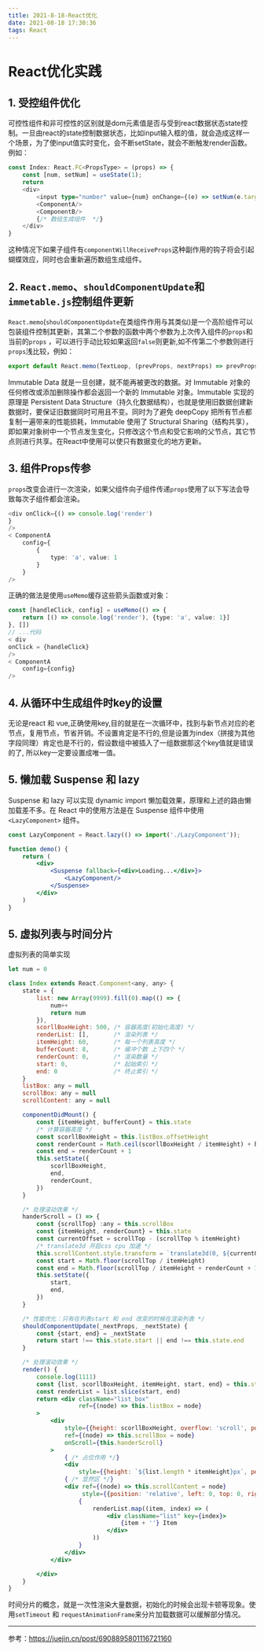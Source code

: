 ```yaml
---
title: 2021-8-18-React优化 
date: 2021-08-18 17:30:36 
tags: React
---
```


# React优化实践

## 1. 受控组件优化

可控性组件和非可控性的区别就是dom元素值是否与受到react数据状态state控制。一旦由react的state控制数据状态，比如input输入框的值，就会造成这样一个场景，为了使input值实时变化，会不断setState，就会不断触发render函数。例如：

```typescript jsx
const Index: React.FC<PropsType> = (props) => {
    const [num, setNum] = useState(1);
    return
    <div>
        <input type="number" value={num} onChange={(e) => setNum(e.target.value)}/>
        <ComponentA/>
        <ComponentB/>
        {/* 数组生成组件  */}
    </div>
}
```

这种情况下如果子组件有`componentWillReceiveProps`这种副作用的钩子将会引起蝴蝶效应，同时也会重新遍历数组生成组件。

## 2. `React.memo`、`shouldComponentUpdate`和`immetable.js`控制组件更新

`React.memo`(`shouldComponentUpdate`在类组件作用与其类似)是一个高阶组件可以包装组件控制其更新，其第二个参数的函数中两个参数为上次传入组件的`props`和当前的`props`
，可以进行手动比较如果返回`false`则更新,如不传第二个参数则进行`props`浅比较，例如：

```typescript
export default React.memo(TextLoop, (prevProps, nextProps) => prevProps.show === nextProps.show);
```

Immutable Data 就是一旦创建，就不能再被更改的数据。对 Immutable 对象的任何修改或添加删除操作都会返回一个新的 Immutable 对象。Immutable 实现的原理是 Persistent Data
Structure（持久化数据结构），也就是使用旧数据创建新数据时，要保证旧数据同时可用且不变。同时为了避免 deepCopy 把所有节点都复制一遍带来的性能损耗，Immutable 使用了 Structural
Sharing（结构共享），即如果对象树中一个节点发生变化，只修改这个节点和受它影响的父节点，其它节点则进行共享。在React中使用可以使只有数据变化的地方更新。

## 3. 组件Props传参

`props`改变会进行一次渲染，如果父组件向子组件传递`props`使用了以下写法会导致每次子组件都会渲染。

```typescript jsx
<div onClick={() => console.log('render')
}
/>
< ComponentA
    config={
        {
            type: 'a', value: 1
        }
    }
/>
```

正确的做法是使用`useMemo`缓存这些箭头函数或对象：

```typescript jsx
const [handleClick, config] = useMemo(() => {
    return [() => console.log('render'), {type: 'a', value: 1}]
}, [])
// ...代码
< div
onClick = {handleClick}
/>
< ComponentA
    config={config}
/>
```

## 4. 从循环中生成组件时key的设置

无论是react 和
vue,正确使用key,目的就是在一次循环中，找到与新节点对应的老节点，复用节点，节省开销。不设置肯定是不行的,但是设置为index（拼接为其他字段同理）肯定也是不行的，假设数组中被插入了一组数据那这个key值就是错误的了,
所以key一定要设置成唯一值。

## 5. 懒加载 Suspense 和 lazy

Suspense 和 lazy 可以实现 dynamic import 懒加载效果，原理和上述的路由懒加载差不多。在 React 中的使用方法是在 Suspense 组件中使用 `<LazyComponent>` 组件。

```jsx
const LazyComponent = React.lazy(() => import('./LazyComponent'));

function demo() {
    return (
        <div>
            <Suspense fallback={<div>Loading...</div>}>
                <LazyComponent/>
            </Suspense>
        </div>
    )
}
```

## 5. 虚拟列表与时间分片

虚拟列表的简单实现

```jsx
let num = 0

class Index extends React.Component<any, any> {
    state = {
        list: new Array(9999).fill(0).map(() => {
            num++
            return num
        }),
        scorllBoxHeight: 500, /* 容器高度(初始化高度) */
        renderList: [],       /* 渲染列表 */
        itemHeight: 60,       /* 每一个列表高度 */
        bufferCount: 8,       /* 缓冲个数 上下四个 */
        renderCount: 0,       /* 渲染数量 */
        start: 0,             /* 起始索引 */
        end: 0                /* 终止索引 */
    }
    listBox: any = null
    scrollBox: any = null
    scrollContent: any = null

    componentDidMount() {
        const {itemHeight, bufferCount} = this.state
        /* 计算容器高度 */
        const scorllBoxHeight = this.listBox.offsetHeight
        const renderCount = Math.ceil(scorllBoxHeight / itemHeight) + bufferCount
        const end = renderCount + 1
        this.setState({
            scorllBoxHeight,
            end,
            renderCount,
        })
    }

    /* 处理滚动效果 */
    handerScroll = () => {
        const {scrollTop} :any = this.scrollBox
        const {itemHeight, renderCount} = this.state
        const currentOffset = scrollTop - (scrollTop % itemHeight)
        /* translate3d 开启css cpu 加速 */
        this.scrollContent.style.transform = `translate3d(0, ${currentOffset}px, 0)`
        const start = Math.floor(scrollTop / itemHeight)
        const end = Math.floor(scrollTop / itemHeight + renderCount + 1)
        this.setState({
            start,
            end,
        })
    }

    /* 性能优化：只有在列表start 和 end 改变的时候在渲染列表 */
    shouldComponentUpdate(_nextProps, _nextState) {
        const {start, end} = _nextState
        return start !== this.state.start || end !== this.state.end
    }

    /* 处理滚动效果 */
    render() {
        console.log(1111)
        const {list, scorllBoxHeight, itemHeight, start, end} = this.state
        const renderList = list.slice(start, end)
        return <div className="list_box"
                    ref={(node) => this.listBox = node}
        >
            <div
                style={{height: scorllBoxHeight, overflow: 'scroll', position: 'relative'}}
                ref={(node) => this.scrollBox = node}
                onScroll={this.handerScroll}
            >
                { /* 占位作用 */}
                <div
                    style={{height: `${list.length * itemHeight}px`, position: 'absolute', left: 0, top: 0, right: 0}}/>
                { /* 显然区 */}
                <div ref={(node) => this.scrollContent = node}
                     style={{position: 'relative', left: 0, top: 0, right: 0}}>
                    {
                        renderList.map((item, index) => (
                            <div className="list" key={index}>
                                {item + ''} Item
                            </div>
                        ))
                    }
                </div>
            </div>

        </div>
    }
}

```

时间分片的概念，就是一次性渲染大量数据，初始化的时候会出现卡顿等现象。使用`setTimeout` 和 `requestAnimationFrame`来分片加载数据可以缓解部分情况。

----
参考：https://juejin.cn/post/6908895801116721160


